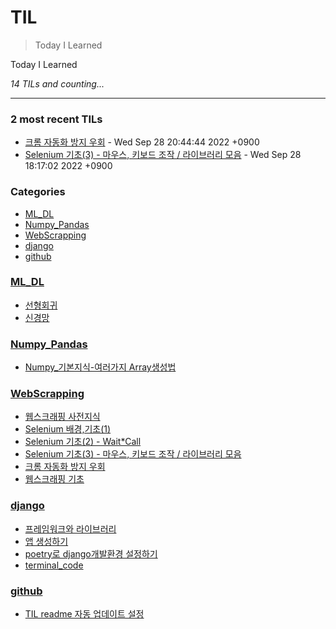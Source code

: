 # TIL
> Today I Learned

Today I Learned


_14 TILs and counting..._

---

### 2 most recent TILs

- [크롬 자동화 방지 우회](WebScrapping/chrome_1.md) - Wed Sep 28 20:44:44 2022 +0900
- [Selenium 기초(3) - 마우스, 키보드 조작 / 라이브러리 모음](WebScrapping/Selenium3.md) - Wed Sep 28 18:17:02 2022 +0900

### Categories

- [ML_DL](#ML_DL)
- [Numpy_Pandas](#Numpy_Pandas)
- [WebScrapping](#WebScrapping)
- [django](#django)
- [github](#github)

### [ML_DL](#ML_DL)
- [선형회귀](ML_DL/Linear_regression.md)
- [신경망](ML_DL/nn.md)

### [Numpy_Pandas](#Numpy_Pandas)
- [Numpy_기본지식-여러가지 Array생성법](Numpy_Pandas/numpy_basic.md)

### [WebScrapping](#WebScrapping)
- [웹스크래핑 사전지식](WebScrapping/Background_Knowlege.md)
- [Selenium 배경,기초(1)](WebScrapping/Selenium1.md)
- [Selenium 기초(2) - Wait*Call](WebScrapping/Selenium2.md)
- [Selenium 기초(3) - 마우스, 키보드 조작 / 라이브러리 모음](WebScrapping/Selenium3.md)
- [크롬 자동화 방지 우회](WebScrapping/chrome_1.md)
- [웹스크래핑 기초](WebScrapping/scrapping_basic.md)

### [django](#django)
- [프레임워크와 라이브러리](django/django_framework_library요약.md)
- [앱 생성하기](django/make_app.md)
- [poetry로 django개발환경 설정하기](django/poetry_setting_venv.md)
- [terminal_code](django/terminal_code.md)

### [github](#github)
- [TIL readme 자동 업데이트 설정](github/github_TIL_Readme_Auto업데이트.md)

[1]: https://simonwillison.net/2020/Apr/20/self-rewriting-readme/
[2]: https://github.com/jbranchaud/til

